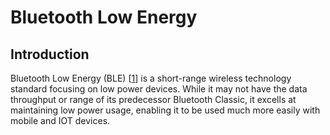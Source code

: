 # Bluetooth Low Energy

## Introduction

Bluetooth Low Energy (BLE) [[1](https://www.bluetooth.com/learn-about-bluetooth/tech-overview/)] is a short-range wireless technology standard focusing on low power devices. While it may not have the data throughput or range of its predecessor Bluetooth Classic, it excells at maintaining low power usage, enabling it to be used much more easily with mobile and IOT devices.
